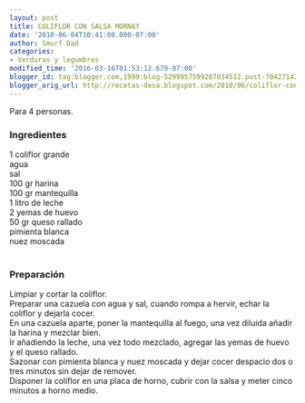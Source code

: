 ```yaml
---
layout: post
title: COLIFLOR CON SALSA MORNAY
date: '2010-06-04T10:41:00.000-07:00'
author: Smurf Dad
categories:
- Verduras y legumbres
modified_time: '2016-03-16T01:53:12.679-07:00'
blogger_id: tag:blogger.com,1999:blog-5299957599287034512.post-7042714293184664493
blogger_orig_url: http://recetas-desa.blogspot.com/2010/06/coliflor-con-salsa-mornay.html
---
```


Para 4 personas.<br /><h3>Ingredientes</h3>1 coliflor grande<br />agua<br />sal<br />100 gr harina<br />100 gr mantequilla<br />1 litro de leche<br />2 yemas de huevo<br />50 gr queso rallado<br />pimienta blanca<br />nuez moscada<br /><br /><h3>Preparación</h3>Limpiar y cortar la coliflor.<br />Preparar una cazuela con agua y sal, cuando rompa a hervir, echar la coliflor y dejarla cocer.<br />En una cazuela aparte, poner la mantequilla al fuego, una vez diluida añadir la harina y mezclar bien.<br />Ir añadiendo la leche, una vez todo mezclado, agregar las yemas de huevo y el queso rallado.<br />Sazonar con pimienta blanca y nuez moscada y dejar cocer despacio dos o tres minutos sin dejar de remover.<br />Disponer la coliflor en una placa de horno, cubrir con la salsa y meter cinco minutos a horno medio.